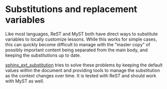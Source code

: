 # Substitutions and replacement variables

Like most languages, ReST and MyST both have direct ways to substitute
variables to locally customize lessons.  While this works for simple
cases, this can quickly become difficult to manage with the "master
copy" of possibly important content being separated from the main
body, and keeping the substitutions up to date.

[sphinx_ext_substitution](https://github.com/NordicHPC/sphinx_ext_substitution) tries to
solve these problems by keeping the default values within the document
and providing tools to manage the substitution as the context changes
over time.  It is tested with ReST and should work with MyST as well.
